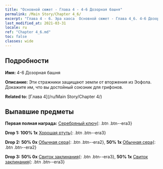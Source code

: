 ```yaml
---
title: "Основной сюжет - Глава 4 - 4-6 Дозорная башня"
permalink: /Main Story/Chapter 4_6/
excerpt: "Глава 4 - 6. Эра хаоса  Основной сюжет - Глава 4_6. 4-6 Дозорная башня"
last_modified_at: 2021-03-31
locale: ru
ref: "Chapter 4_6.md"
toc: false
classes: wide
---
```


## Подробности

 **Имя:** 4-6 Дозорная башня

 **Описание:** Эти стражники защищают земли от вторжения из Эофола. Докажите им, что вы достойный союзник для грифонов.

 **Related to:** [Глава 4](/ru/Main Story/Chapter 4/)

## Выпавшие предметы

 **Первая полная награда:** [Серебряный ключ](/ru/Items/con_693/){: .btn .btn--era3}

 **Drop 1:** **100% 1x** [Хорошая ртуть](/ru/Items/mat_14/){: .btn .btn--era3}

 **Drop 2:** **50% 0x** [Обычная сера](/ru/Items/mat_9/){: .btn .btn--era2}, **50% 1x** [Обычная сера](/ru/Items/mat_9/){: .btn .btn--era2}

 **Drop 3:** **50% 0x** [Свиток заклинания](/ru/Items/con_694/){: .btn .btn--era3}, **50% 1x** [Свиток заклинания](/ru/Items/con_694/){: .btn .btn--era3}

